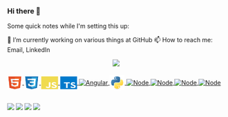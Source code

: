 ### Hi there 👋
Some quick notes while I'm setting this up:

🔭 I’m currently working on various things at GitHub
📫 How to reach me: Email, LinkedIn

<div align="center">
  <a href="https://github.com/jonasmelo74">
  <img height="180em" src="https://github-readme-stats.vercel.app/api/top-langs/?username=jonasmelo74&layout=compact&langs_count=7&theme=dark"/> 
</div>
  
  <div style="display: inline_block"><br>
    <img align="center" alt="HTML" height="30" width="35" src="https://raw.githubusercontent.com/devicons/devicon/master/icons/html5/html5-original.svg">
    <img align="center" alt="CSS" height="30" width="35" src="https://raw.githubusercontent.com/devicons/devicon/master/icons/css3/css3-original.svg">
    <img align="center" alt="Js" height="30" width="40" src="https://raw.githubusercontent.com/devicons/devicon/master/icons/javascript/javascript-plain.svg"> 
    <img align="center" alt="Ts" height="30" width="40" src="https://raw.githubusercontent.com/devicons/devicon/master/icons/typescript/typescript-plain.svg">
    <img align="center" alt="Angular" heigth="27" width="34" src="https://cdn.jsdelivr.net/gh/devicons/devicon/icons/angularjs/angularjs-plain.svg">
    <img align="center" alt="Python" height="35" width="35" src="https://raw.githubusercontent.com/devicons/devicon/master/icons/python/python-original.svg">
    <img align="center" alt="Node" height="35" width="30" src="https://cdn.jsdelivr.net/gh/devicons/devicon/icons/nodejs/nodejs-original.svg" />
    <img align="center" alt="Node" height="35" width="30"  src="https://cdn.jsdelivr.net/gh/devicons/devicon@latest/icons/nestjs/nestjs-original.svg" />
    <img align="center" alt="Node" height="35" width="30" src="https://cdn.jsdelivr.net/gh/devicons/devicon@latest/icons/mysql/mysql-original.svg" />
    <img align="center" alt="Node" height="35" width="30" src="https://cdn.jsdelivr.net/gh/devicons/devicon@latest/icons/mongodb/mongodb-original.svg" />
              
          
</div>
  
  
  ##
 
<div> 
  <a href="https://instagram.com/jonas__melo?igshid=YmMyMTA2M2Y=" target="_blank"><img src="https://img.shields.io/badge/-Instagram-%23E4405F?style=for-the-badge&logo=instagram&logoColor=white" target="_blank"></a>
 <a href="https://discord.gg/" target="_blank"><img src="https://img.shields.io/badge/Discord-7289DA?style=for-the-badge&logo=discord&logoColor=white" target="_blank"></a> 
  <a href = "mailto:jonasmelodapaz74@gmail.com"><img src="https://img.shields.io/badge/-Gmail-%23333?style=for-the-badge&logo=gmail&logoColor=white" target="_blank"></a>
  <a href="https://www.linkedin.com/in/rafaella-melo-420a5115a" target="_blank"><img src="https://img.shields.io/badge/-LinkedIn-%230077B5?style=for-the-badge&logo=linkedin&logoColor=white" target="_blank"></a> 

 
</div>

<!--

-->
